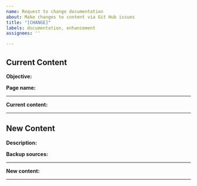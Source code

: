 ```yaml
---
name: Request to change documentation
about: Make changes to content via Git Hub issues
title: "[CHANGE]"
labels: documentation, enhancement
assignees: ''

---
```


## Current Content

<!-- Add the objective that needs to be modified. Eg: '1. Understand and use essential tools'-->
**Objective:** 

<!-- Please add the page that needs to be modified. Eg: '1f-Archive-compress-unpack-and-uncompress-files-using-tar-star-gzip-and-bzip2.md'-->
**Page name:** 

---
<!-- Add below the current block of text/content that needs to be modified (keep it between the lines)-->
**Current content:**


---
## New Content

<!-- Add a quick description for the changes your are proposing -->
**Description:** 

<!-- If possible, add backup sources to confirm the validity of your changes -->
**Backup sources:**

---
<!-- Add the new content below (keep it between the lines)-->
**New content:**



---
